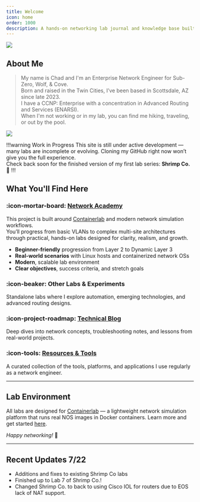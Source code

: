 ```yaml
---
title: Welcome
icon: home
order: 1000
description: A hands-on networking lab journal and knowledge base built for aspiring engineers, focused on enterprise routing, switching, and automation.
---
```


![](https://images.unsplash.com/photo-1682559736721-c2e77ff4c650?q=80&w=3422&auto=format&fit=crop&ixlib=rb-4.1.0&ixid=M3wxMjA3fDB8MHxwaG90by1wYWdlfHx8fGVufDB8fHx8fA%3D%3D)

## About Me

> My name is Chad and I'm an Enterprise Network Engineer for Sub-Zero, Wolf, & Cove.  
> Born and raised in the Twin Cities, I’ve been based in Scottsdale, AZ since late 2023.  
> I have a CCNP: Enterprise with a concentration in Advanced Routing and Services (ENARSI).  
> When I'm not working or in my lab, you can find me hiking, traveling, or out by the pool.

![](https://raw.githubusercontent.com/network-chadmin/network-chadmin.github.io/refs/heads/main/static/ccnp-badge.jpg)

!!!warning Work in Progress
This site is still under active development — many labs are incomplete or evolving.
Cloning my GitHub right now won’t give you the full experience.  
Check back soon for the finished version of my first lab series: **Shrimp Co.** 🦐
!!!

## What You'll Find Here

### :icon-mortar-board: [Network Academy](labs/network-academy)

This project is built around [Containerlab](https://containerlab.dev/) and modern network simulation workflows.  
You’ll progress from basic VLANs to complex multi-site architectures through practical, hands-on labs designed for clarity, realism, and growth.

- **Beginner-friendly** progression from Layer 2 to Dynamic Layer 3  
- **Real-world scenarios** with Linux hosts and containerized network OSs  
- **Modern**, scalable lab environment  
- **Clear objectives**, success criteria, and stretch goals  

### :icon-beaker: Other Labs & Experiments

Standalone labs where I explore automation, emerging technologies, and advanced routing designs.

### :icon-project-roadmap: [Technical Blog](/blog/)

Deep dives into network concepts, troubleshooting notes, and lessons from real-world projects.

### :icon-tools: [Resources & Tools](/resources/)

A curated collection of the tools, platforms, and applications I use regularly as a network engineer.

---

## Lab Environment

All labs are designed for [Containerlab](https://containerlab.dev) — a lightweight network simulation platform that runs real NOS images in Docker containers. Learn more and get started [here](https://containerlab.dev).

*Happy networking!* 🚀

---

## Recent Updates 7/22

- Additions and fixes to existing Shrimp Co labs
- Finished up to Lab 7 of Shrimp Co.!
- Changed Shrimp Co. to back to using Cisco IOL for routers due to EOS lack of NAT support.
